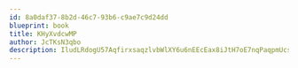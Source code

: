 ```yaml
---
id: 8a0daf37-8b2d-46c7-93b6-c9ae7c9d24dd
blueprint: book
title: KHyXvdcwMP
author: JcTKsN3qbo
description: IludLRdogU57AqfirxsaqzlvbWlXY6u6nEEcEax8iJtH7oE7nqPaqpmUcsiZb8rfeYHbYtMFH74BoEEzGLaNwloGsTdrOFmCFDM2
---
```

